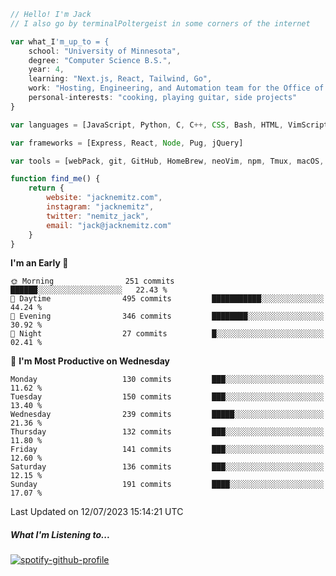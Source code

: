 ```javascript
// Hello! I'm Jack
// I also go by terminalPoltergeist in some corners of the internet

var what_I'm_up_to = {
    school: "University of Minnesota",
    degree: "Computer Science B.S.",
    year: 4,
    learning: "Next.js, React, Tailwind, Go",
    work: "Hosting, Engineering, and Automation team for the Office of Information Technology at UMN",
    personal-interests: "cooking, playing guitar, side projects"
}

var languages = [JavaScript, Python, C, C++, CSS, Bash, HTML, VimScript]

var frameworks = [Express, React, Node, Pug, jQuery]

var tools = [webPack, git, GitHub, HomeBrew, neoVim, npm, Tmux, macOS, Ubuntu, Docker, Nginx]

function find_me() {
    return {
        website: "jacknemitz.com",
        instagram: "jacknemitz",
        twitter: "nemitz_jack",
        email: "jack@jacknemitz.com"
    }
}
```

<!--START_SECTION:waka-->
**I'm an Early 🐤** 

```text
🌞 Morning                251 commits         ██████░░░░░░░░░░░░░░░░░░░   22.43 % 
🌆 Daytime                495 commits         ███████████░░░░░░░░░░░░░░   44.24 % 
🌃 Evening                346 commits         ████████░░░░░░░░░░░░░░░░░   30.92 % 
🌙 Night                  27 commits          █░░░░░░░░░░░░░░░░░░░░░░░░   02.41 % 
```
📅 **I'm Most Productive on Wednesday** 

```text
Monday                   130 commits         ███░░░░░░░░░░░░░░░░░░░░░░   11.62 % 
Tuesday                  150 commits         ███░░░░░░░░░░░░░░░░░░░░░░   13.40 % 
Wednesday                239 commits         █████░░░░░░░░░░░░░░░░░░░░   21.36 % 
Thursday                 132 commits         ███░░░░░░░░░░░░░░░░░░░░░░   11.80 % 
Friday                   141 commits         ███░░░░░░░░░░░░░░░░░░░░░░   12.60 % 
Saturday                 136 commits         ███░░░░░░░░░░░░░░░░░░░░░░   12.15 % 
Sunday                   191 commits         ████░░░░░░░░░░░░░░░░░░░░░   17.07 % 
```



 Last Updated on 12/07/2023 15:14:21 UTC
<!--END_SECTION:waka-->

##### What I'm Listening to...

[![spotify-github-profile](https://spotify-github-profile.vercel.app/api/view?uid=jack.nemitz&cover_image=true&show_offline=true&bar_color=53b14f&bar_color_cover=false&background_color=121212FF)](https://spotify-github-profile.vercel.app/api/view?uid=jack.nemitz&redirect=true)

